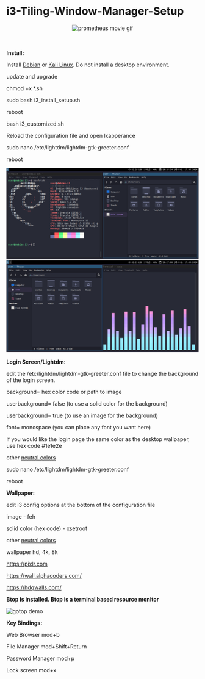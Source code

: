 # i3-Tiling-Window-Manager-Setup
<div align="center">
  <img src="https://y.yarn.co/c6abfd33-9330-4617-ba5a-436b34fdcf96_text.gif" alt="prometheus movie gif" width="50%"> 
</div>
<br><br>

**Install:**

Install 
<a href="https://www.debian.org/download">Debian</a> or 
<a href="https://www.kali.org/get-kali/#kali-platforms">Kali Linux</a>. Do not install a desktop environment.

update and upgrade

chmod +x *.sh

sudo bash i3_install_setup.sh

reboot

bash i3_customized.sh

Reload the configuration file and open lxapperance

sudo nano /etc/lightdm/lightdm-gtk-greeter.conf

reboot

 <img src="debian_i3_thunar.png" alt="debian i3 desktop displaying dracula color theme. terminal and thunar."> 


<img src="debian_i3_cava_thunar.png" alt="debian i3 desktop displaying dracula color theme. thunar and cava."> 



**Login Screen/Lightdm:**

edit the /etc/lightdm/lightdm-gtk-greeter.conf file to change the background of the login screen.

background= hex color code or path to image

userbackground= false (to use a solid color for the background)

userbackground= true (to use an image for the background)

font= monospace (you can place any font you want here)

If you would like the login page the same color as the desktop wallpaper, use hex code #1e1e2e

other <a href="https://www.color-name.com/neutral-blue.color">neutral colors</a> 

sudo nano /etc/lightdm/lightdm-gtk-greeter.conf

reboot

**Wallpaper:**

edit i3 config options at the bottom of the configuration file

image - feh

solid color (hex code) - xsetroot

other 
<a href="https://www.color-name.com/neutral-blue.color">neutral colors</a> 

wallpaper hd, 4k, 8k

https://pixlr.com

https://wall.alphacoders.com/

https://hdqwalls.com/

**Btop is installed. Btop is a terminal based resource monitor**

<img src="https://github.com/aristocratos/btop/blob/main/Img/normal.png" alt="gotop demo">


**Key Bindings:**

Web Browser mod+b

File Manager mod+Shift+Return  

Password Manager mod+p  

Lock screen mod+x 

